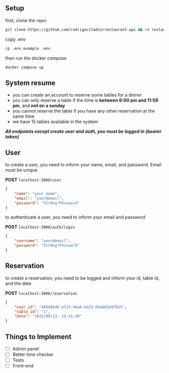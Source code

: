 ## Setup

first, clone the repo:

```sh
git clone https://github.com/rodrigocitadin/restaurant-api && cd restaurant-api
```

copy .env
```sh
cp .env.example .env
```

then run the docker compose
```sh
docker compose up
```

## System resume

- you can create an account to reserve some tables for a dinner
- you can only reserve a table if the time is **between 6:00 pm and 11:59 pm**, and **not on a sunday**
- you cannot reserve the table if you have any other reservation at the same time
- we have 15 tables available in the system

***All endpoints except create user and auth, you must be logged in (bearer token)***

## User

to create a user, you need to inform your name, email, and password. Email must be unique

**POST** `localhost:3000/user`

```json
{
    "name": "your name",
    "email": "your@email",
    "password": "5tr0ng!P4ssword"
}
```

to authenticate a user, you need to inform your email and password

**POST** `localhost:3000/auth/login`

```json
{
    "username": "your@email",
    "password": "5tr0ng!P4ssword"
}
```

## Reservation

to create a reservation, you need to be logged and inform your id, table id, and the date

**POST** `localhost:3000/reservation`

```json
{
    "user_id": "484d6bdb-ef23-4ba6-ba23-69eb63e87025",
    "table_id": "1",
    "date": "2023/09/23, 19:31:40"
}
```

## Things to Implement

- [ ] Admin panel
- [ ] Better time checker
- [ ] Tests
- [ ] Front-end
